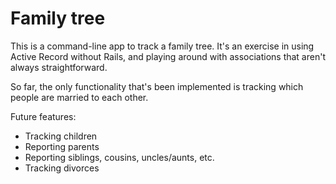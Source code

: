 # Family tree

This is a command-line app to track a family tree. It's an exercise in using Active Record without Rails, and playing around with associations that aren't always straightforward.

So far, the only functionality that's been implemented is tracking which people are married to each other.

Future features:

* Tracking children
* Reporting parents
* Reporting siblings, cousins, uncles/aunts, etc.
* Tracking divorces
